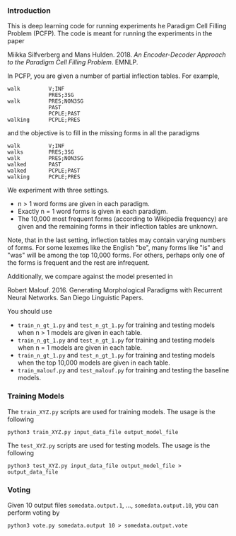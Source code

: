 ### Introduction

This is deep learning code for running experiments he Paradigm Cell Filling Problem (PCFP). The code is meant for running the experiments in the paper

Miikka Silfverberg and Mans Hulden. 2018. *An Encoder-Decoder Approach to the Paradigm Cell Filling Problem*. EMNLP.

In PCFP, you are given a number of partial inflection tables. For example,

```
walk         V;INF
             PRES;3SG
walk         PRES;NON3SG
             PAST
             PCPLE;PAST
walking      PCPLE;PRES
```

and the objective is to fill in the missing forms in all the paradigms

```
walk         V;INF
walks        PRES;3SG
walk         PRES;NON3SG
walked       PAST
walked       PCPLE;PAST
walking      PCPLE;PRES
```

We experiment with three settings.

* n > 1 word forms are given in each paradigm.  
* Exactly n = 1 word forms is given in each paradigm.  
* The 10,000 most frequent forms (according to Wikipedia frequency) are given and the remaining forms in their inflection tables are unknown.

Note, that in the last setting, inflection tables may contain varying
numbers of forms. For some lexemes like the English "be", many forms
like "is" and "was" will be among the top 10,000 forms. For others,
perhaps only one of the forms is frequent and the rest are infrequent.

Additionally, we compare against the model presented in 

Robert Malouf. 2016. Generating Morphological Paradigms with Recurrent Neural Networks. San Diego Linguistic Papers.

You should use 
   * `train_n_gt_1.py` and `test_n_gt_1.py` for training and testing models when n > 1 models are given in each table.
   * `train_n_gt_1.py` and `test_n_gt_1.py` for training and testing models when n = 1 models are given in each table.
   * `train_n_gt_1.py` and `test_n_gt_1.py` for training and testing models when the top 10,000 models are given in each table.
   * `train_malouf.py` and `test_malouf.py` for training and testing the baseline models.

### Training Models

The `train_XYZ.py` scripts are used for training models. The usage is the following

```
python3 train_XYZ.py input_data_file output_model_file
```

The `test_XYZ.py` scripts are used for testing models. The usage is the following

```
python3 test_XYZ.py input_data_file output_model_file > output_data_file
``` 

### Voting

Given 10 output files `somedata.output.1`, ..., `somedata.output.10`, you can perform voting by

```
python3 vote.py somedata.output 10 > somedata.output.vote
```